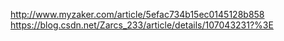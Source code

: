 

http://www.myzaker.com/article/5efac734b15ec0145128b858
https://blog.csdn.net/Zarcs_233/article/details/107043231?%3E